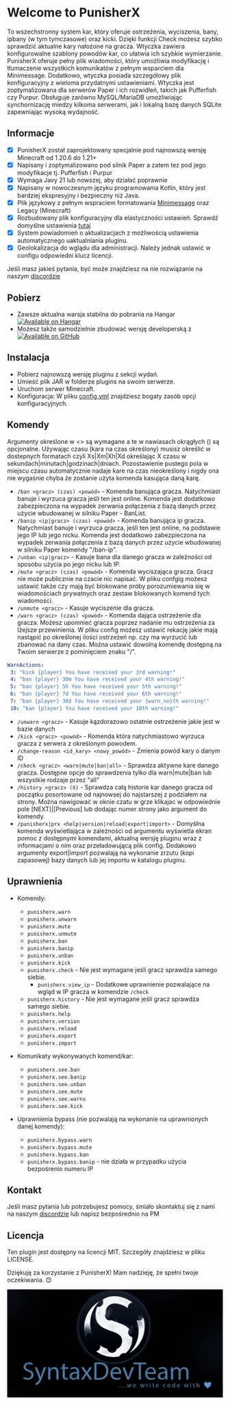 # Welcome to PunisherX

To wszechstronny system kar, który oferuje ostrzeżenia, wyciszenia, bany, ipbany (w tym tymczasowe) oraz kicki.
Dzięki funkcji Check możesz szybko sprawdzić aktualne kary nałożone na gracza. Wtyczka zawiera konfigurowalne szablony powodów kar, co ułatwia ich szybkie wymierzanie.
PunisherX oferuje pełny plik wiadomości, który umożliwia modyfikację i tłumaczenie wszystkich komunikatów z pełnym wsparciem dla Minimessage. Dodatkowo, wtyczka posiada szczegółowy plik konfiguracyjny z wieloma przydatnymi ustawieniami.
Wtyczka jest zoptymalizowana dla serwerów Paper i ich rozwidleń, takich jak Pufferfish czy Purpur. Obsługuje zarówno MySQL/MariaDB umożliwiając synchornizację miedzy kilkoma serwerami, jak i lokalną bazę danych SQLite zapewniając wysoką wydajność.

## Informacje
* [x] PunisherX został zaprojektowany specjalnie pod najnowszą wersję Minecraft od 1.20.6 do 1.21+
* [x] Napisany i zoptymalizowano pod silnik Paper a zatem tez pod jego modyfikacje tj. Pufferfish i Purpur
* [x] Wymaga Javy 21 lub nowszej, aby działać poprawnie
* [x] Napisany w nowoczesnym języku programowania Kotlin, który jest bardziej ekspresyjny i bezpieczny niż Java.
* [x] Plik językowy z pełnym wspraciem formatowania [Minimessage](https://docs.advntr.dev/minimessage/format.html) oraz Legacy (Minecraft)
* [x] Rozbudowany plik konfiguracyjny dla elastyczności ustawień. Sprawdź domyślne ustawienia [tutaj]()
* [x] System powiadomień o aktualizacjach z możliwością ustawienia automatycznego uaktualniania pluginu.
* [x] Geolokalizacja do wglądu dla administracji. Należy jednak ustawić w configu odpowiedni klucz licencji.

Jeśli masz jakieś pytania, być może znajdziesz na nie rozwiązanie na naszym [discordzie](https://discord.gg/KNstae3UEV)

## Pobierz
* Zawsze aktualna warsja stabilna do pobrania na Hangar [![Available on Hangar](https://img.shields.io/hangar/dt/PunisherX)](https://hangar.papermc.io/SyntaxDevTeam/PunisherX)
* Możesz także samodzielnie zbudować wersję developerską z [![Available on GitHub](https://img.shields.io/badge/GitHub.com-PunisherX-green)](https://github.com/SyntaxDevTeam/PunisherX)


## Instalacja
* Pobierz najnowszą wersję pluginu z sekcji wydań.
* Umieść plik JAR w folderze plugins na swoim serwerze.
* Uruchom serwer Minecraft.
* Konfiguracja: 
  W pliku [config.yml](https://github.com/SyntaxDevTeam/PunisherX/blob/main/src/main/resources/config.yml) znajdziesz bogaty zasób opcji konfiguracyjnych.

## Komendy

Argumenty określone w <> są wymagane a te w nawiasach okrągłych () są opcjonalne. Używając czasu (kara na czas określony) musisz określić w dostepnych formatach czyli Xs|Xm|Xh|Xd określając X czasu w sekundach|minutach|godzinach|dniach. Pozostawienie pustego pola w miejscu czasu automatycznie nadaje kare na czas nieokreślony i nigdy ona nie wygaśnie chyba że zostanie użyta komenda kasująca daną karę.

* `/ban <gracz> (czas) <powód>` - Komenda banująca gracza. Natychmiast banuje i wyrzuca gracza jeśli ten jest online. Komenda jest dodatkowo zabezpieczona na wypadek zerwania połączenia z bazą danych przez użycie wbudowanej w silniku Paper - BanList.
* `/banip <ip|gracz> (czas) <powód>` - Komenda banująca ip gracza. Natychmiast banuje i wyrzuca gracza, jeśli ten jest online, na podstawie jego IP lub jego nicku. Komenda jest dodatkowo zabezpieczona na wypadek zerwania połączenia z bazą danych przez użycie wbudowanej w silniku Paper komendy "/ban-ip".
* `/unban <ip|gracz>` - Kasuje bana dla danego gracza w zależności od sposobu użycia po jego nicku lub IP.
* `/mute <gracz> (czas) <powód>` - Komenda wyciszająca gracza. Gracz nie może publicznie na czacie nic napisać. W pliku confgig możesz ustawić także czy mają być blokowane próby porozumiewania się w wiadomościach prywatnych oraz zestaw blokowanych komend tych wiadomości.
* `/unmute <gracz>` - Kasuje wyciszenie dla gracza.
* `/warn <gracz> (czas) <powód>` - Komenda dająca ostrzeżenie dla gracza. Możesz upomnieć gracza poprzez nadanie mu ostrzeżenia za lżejsze przewinienia. W pliku config możesz ustawić rekację jakie mają nastąpić po określonej ilości ostrzeżeń np. czy ma wyrzucić lub zbanować na dany czas. Można ustawić dowolną komendę dostępną na Twoim serwerze z pominięciem znaku "/".
 ```YAML
WarnActions:
  3: "kick {player} You have received your 3rd warning!"
  4: "ban {player} 30m You have received your 4th warning!"
  5: "ban {player} 5h You have received your 5th warning!"
  6: "ban {player} 7d You have received your 6th warning!"
  7: "ban {player} 30d You have received your {warn_no}th warning!"
  10: "ban {player} You have received your 10th warning!"
 ```
* `/unwarn <gracz>` - Kasuje kązdorazowo ostatnie ostrzeżenie jakie jest w bazie danych
* `/kick <gracz> <powód>` - Komenda która natychmiastowo wyrzuca gracza z serwera z określonym powodem.
* `/change-reason <id_kary> <nowy_powód>` - Zmienia powód kary o danym ID
* `/check <gracz> <warn|mute|ban|all>` - Sprawdza aktywne kare danego gracza. Dostępne opcje do sprawdzenia tylko dla warn|mute|ban lub wszystkie rodzaje przez "all"
* `/history <gracz> (X)` - Sprawdza całą historie kar danego gracza od początku posortowane od najnowsej do najstarszej z podziałem na strony. Można nawigować w oknie czatu w grze klikajac w odpowiednie pole [NEXT]|[Previous] lub dodając numer strony jako argument do komendy.
* `/punisherx|prx <help|version|reload|export|import>` - Domyślna komenda wyświetlająca w zależności od argumentu wyświetla ekran pomoc z dostępnymi komendami, aktualną wersję pluginu wraz z informacjami o nim oraz przeładowującą plik config. Dodakowo argumenty export|import pozwalają na wykonanie zrzutu (kopi zapasowej) bazy danych lub jej importu w katalogu pluginu.

## Uprawnienia

* Komendy:
  * `punisherx.warn`
  * `punisherx.unwarn`
  * `punisherx.mute`
  * `punisherx.unmute`
  * `punisherx.ban`
  * `punisherx.banip`
  * `punisherx.unban`
  * `punisherx.kick`
  * `punisherx.check` - Nie jest wymagane jeśli gracz sprawdza samego siebie.
    * `punisherx.view_ip` - Dodatkowe uprawnienie pozwalające na wgląd w IP gracza w komendzie `/check`
  * `punisherx.history` - Nie jest wymagane jeśli gracz sprawdza samego siebie.
  * `punisherx.help`
  * `punisherx.version`
  * `punisherx.reload`
  * `punisherx.export`
  * `punisherx.import`

* Komunikaty wykonywanych komend/kar:
  * `punisherx.see.ban`
  * `punisherx.see.banip`
  * `punisherx.see.unban`
  * `punisherx.see.mute`
  * `punisherx.see.warns`
  * `punisherx.see.kick`

* Uprawnienia bypass (nie pozwalają na wykonanie na uprawnionych danej komendy):
  * `punisherx.bypass.warn`
  * `punisherx.bypass.mute`
  * `punisherx.bypass.ban`
  * `punisherx.bypass.banip` - nie działa w przypadku użycia bezpośrenio numeru IP

## Kontakt
Jeśli masz pytania lub potrzebujesz pomocy, śmiało skontaktuj się z nami na naszym [discordzie](https://discord.gg/KNstae3UEV) lub napisz bezpośrednio na PM

## Licencja
Ten plugin jest dostępny na licencji MIT. Szczegóły znajdziesz w pliku LICENSE.

Dziękuję za korzystanie z PunisherX! Mam nadzieję, że spełni twoje oczekiwania. 😊

![syntaxdevteam_logo.png](assets/syntaxdevteam_logo.png)
